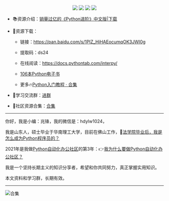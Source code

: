 <div align="center">
    <a href="https://github.com/zhaofeng092/python_auto_office"> <img src="https://badgen.net/badge/Github/%E7%A8%8B%E5%BA%8F%E5%91%98?icon=github&color=red"></a>
    <a href="http://t.cn/A6Gkrbzw"> <img src="https://badgen.net/badge/follow/%E5%85%AC%E4%BC%97%E5%8F%B7?icon=rss&color=green"></a>
    <a href="https://space.bilibili.com/259649365"> <img src="https://badgen.net/badge/pick/B%E7%AB%99?icon=dependabot&color=blue"></a>
    <a href="https://mp.weixin.qq.com/s/CadAaJUTUlXmTxJAjFUfPQ"> <img src="https://badgen.net/badge/join/%E4%BA%A4%E6%B5%81%E7%BE%A4?icon=atom&color=yellow"></a>
</div>



- 📚资源介绍：[销量过亿的《Python进阶》中文版|下载](https://mp.weixin.qq.com/s/OIbDTlqFX2CyFyI3UCVbOQ)

- 🚀资源下载：

  - 链接：https://pan.baidu.com/s/1PlZ_HiHAEocumqOK3JWl0g
  - 提取码：ds24 
  - 在线阅读：https://docs.pythontab.com/interpy/
  
  
  
  - [106本Python电子书](https://mp.weixin.qq.com/s/Wa27Or7SaChF5rCw7LLdVg)
  
  - 更多🔥[Python入门教程 · 合集](https://gitee.com/zhaofeng092/python_auto_office/blob/master/%E5%85%B3%E9%94%AE%E8%AF%8D/%E7%BE%A4%E8%81%8A/%E6%9C%80%E6%96%B0%E6%95%99%E7%A8%8B/%E5%85%A5%E9%97%A8.md)



- 🚸学习交流群：[进群](https://mp.weixin.qq.com/s/oLSUxE1RwTFK5iJFb-jFgQ) 
- 📱社区资源合集：[合集](https://blog.csdn.net/weixin_42321517/article/details/113122547)





------

你好，我是小编：兆锋，我的微信是：hdylw1024，

我是山东人，硕士毕业于华南理工大学，目前在佛山工作，💼[法学院毕业后，我是怎么成为Python程序员的？](https://mp.weixin.qq.com/s/UrJ5PkRWYydaajGetUqFYQ)

2021年是我做[Python自动化办公社区](https://gitee.com/zhaofeng092/python_auto_office/blob/master/%E5%85%B3%E9%94%AE%E8%AF%8D/%E7%BE%A4%E8%81%8A/%E5%85%A8%E7%BD%91%E5%90%8C%E5%90%8D.md)的第3年：👉[我为什么要做Python自动化办公社区？](https://mp.weixin.qq.com/s/TUUX5reeYAcrTZVDh-VSuA)

我是一个坚持长期主义的知识分享者，希望和你共同努力，真正掌握实用知识。

本文资料和学习群，长期有效。

------





![合集](https://img-blog.csdnimg.cn/20210303170458567.jpg?x-oss-process=image/watermark,type_ZmFuZ3poZW5naGVpdGk,shadow_10,text_aHR0cHM6Ly9ibG9nLmNzZG4ubmV0L3dlaXhpbl80MjMyMTUxNw==,size_16,color_FFFFFF,t_70#pic_center)



